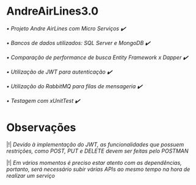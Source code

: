 # AndreAirLines3.0

*• Projeto Andre AirLines com Micro Serviços ✔️* 

*• Bancos de dados utilizados: SQL Server e MongoDB ✔️* 

*• Comparação de performance de busca Entity Framework x Dapper ✔️* 

*• Utilização de JWT para autenticação ✔️* 

*• Utilização do RabbitMQ para filas de mensageria ✔️* 

*• Testagem com xUnitTest ✔️*

# Observações

|!| *Devido à implementação do JWT, as funcionalidades que possuem restrições, como POST, PUT e DELETE devem ser feitas pelo POSTMAN*

|!| *Em vários momentos é preciso estar atento com as dependências, portanto, será necessário subir várias APIs ao mesmo tempo na hora de realizar um serviço*
